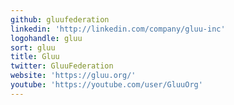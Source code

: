 ```yaml
---
github: gluufederation
linkedin: 'http://linkedin.com/company/gluu-inc'
logohandle: gluu
sort: gluu
title: Gluu
twitter: GluuFederation
website: 'https://gluu.org/'
youtube: 'https://youtube.com/user/GluuOrg'
---
```

